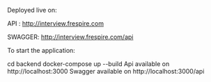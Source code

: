 Deployed live on:

API : http://interview.frespire.com

SWAGGER: http://interview.frespire.com/api

To start the application:

cd backend
docker-compose up --build
Api available on http://localhost:3000 Swagger available on http://localhost:3000/api
